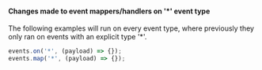 #### Changes made to event mappers/handlers on '*' event type

The following examples will run on every event type, where previously they
only ran on events with an explicit type '*'.

```js
events.on('*', (payload) => {});
events.map('*', (payload) => {});
```
